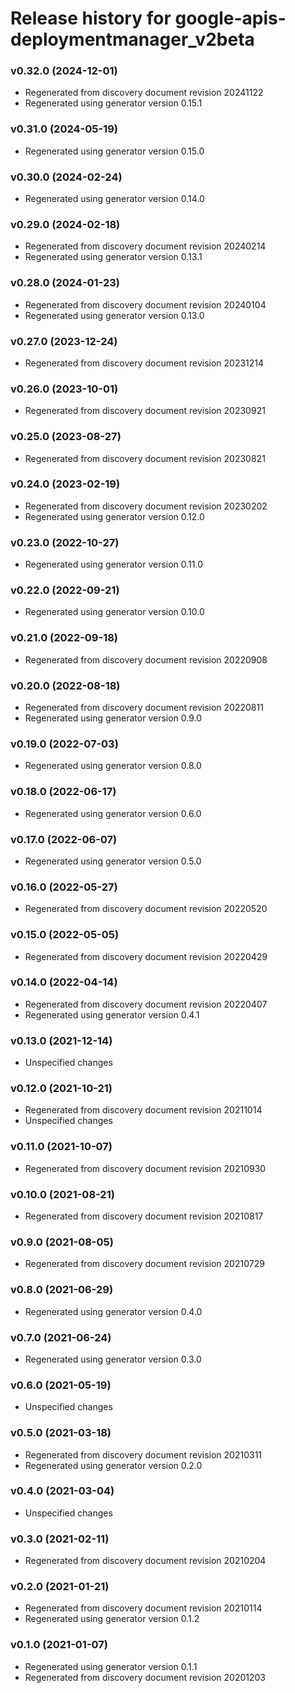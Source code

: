 # Release history for google-apis-deploymentmanager_v2beta

### v0.32.0 (2024-12-01)

* Regenerated from discovery document revision 20241122
* Regenerated using generator version 0.15.1

### v0.31.0 (2024-05-19)

* Regenerated using generator version 0.15.0

### v0.30.0 (2024-02-24)

* Regenerated using generator version 0.14.0

### v0.29.0 (2024-02-18)

* Regenerated from discovery document revision 20240214
* Regenerated using generator version 0.13.1

### v0.28.0 (2024-01-23)

* Regenerated from discovery document revision 20240104
* Regenerated using generator version 0.13.0

### v0.27.0 (2023-12-24)

* Regenerated from discovery document revision 20231214

### v0.26.0 (2023-10-01)

* Regenerated from discovery document revision 20230921

### v0.25.0 (2023-08-27)

* Regenerated from discovery document revision 20230821

### v0.24.0 (2023-02-19)

* Regenerated from discovery document revision 20230202
* Regenerated using generator version 0.12.0

### v0.23.0 (2022-10-27)

* Regenerated using generator version 0.11.0

### v0.22.0 (2022-09-21)

* Regenerated using generator version 0.10.0

### v0.21.0 (2022-09-18)

* Regenerated from discovery document revision 20220908

### v0.20.0 (2022-08-18)

* Regenerated from discovery document revision 20220811
* Regenerated using generator version 0.9.0

### v0.19.0 (2022-07-03)

* Regenerated using generator version 0.8.0

### v0.18.0 (2022-06-17)

* Regenerated using generator version 0.6.0

### v0.17.0 (2022-06-07)

* Regenerated using generator version 0.5.0

### v0.16.0 (2022-05-27)

* Regenerated from discovery document revision 20220520

### v0.15.0 (2022-05-05)

* Regenerated from discovery document revision 20220429

### v0.14.0 (2022-04-14)

* Regenerated from discovery document revision 20220407
* Regenerated using generator version 0.4.1

### v0.13.0 (2021-12-14)

* Unspecified changes

### v0.12.0 (2021-10-21)

* Regenerated from discovery document revision 20211014
* Unspecified changes

### v0.11.0 (2021-10-07)

* Regenerated from discovery document revision 20210930

### v0.10.0 (2021-08-21)

* Regenerated from discovery document revision 20210817

### v0.9.0 (2021-08-05)

* Regenerated from discovery document revision 20210729

### v0.8.0 (2021-06-29)

* Regenerated using generator version 0.4.0

### v0.7.0 (2021-06-24)

* Regenerated using generator version 0.3.0

### v0.6.0 (2021-05-19)

* Unspecified changes

### v0.5.0 (2021-03-18)

* Regenerated from discovery document revision 20210311
* Regenerated using generator version 0.2.0

### v0.4.0 (2021-03-04)

* Unspecified changes

### v0.3.0 (2021-02-11)

* Regenerated from discovery document revision 20210204

### v0.2.0 (2021-01-21)

* Regenerated from discovery document revision 20210114
* Regenerated using generator version 0.1.2

### v0.1.0 (2021-01-07)

* Regenerated using generator version 0.1.1
* Regenerated from discovery document revision 20201203

